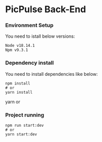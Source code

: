 # PicPulse Back-End

### Environment Setup

You need to istall below versions:

```
Node v18.14.1
Npm v9.3.1

```

### Dependency install

You need to install dependencies like below:

```
npm install
# or
yarn install
```

yarn
or

### Project running

```
npm run start:dev
# or
yarn start:dev
```
